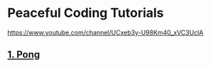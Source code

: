 # Peaceful Coding Tutorials

https://www.youtube.com/channel/UCxeb3y-U98Km40_xVC3UclA

## [1. Pong](./1-pong/)

